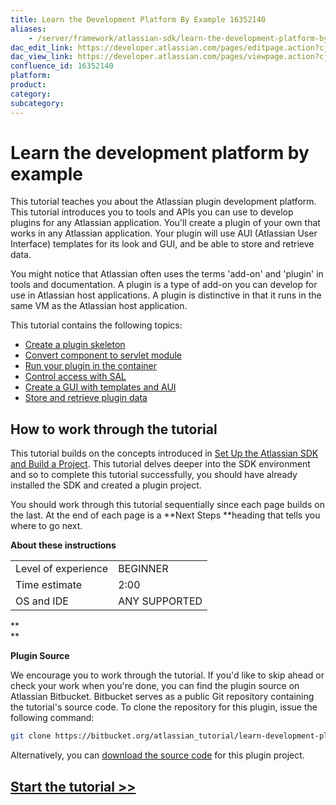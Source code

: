 ```yaml
---
title: Learn the Development Platform By Example 16352140
aliases:
    - /server/framework/atlassian-sdk/learn-the-development-platform-by-example-16352140.html
dac_edit_link: https://developer.atlassian.com/pages/editpage.action?cjm=wozere&pageId=16352140
dac_view_link: https://developer.atlassian.com/pages/viewpage.action?cjm=wozere&pageId=16352140
confluence_id: 16352140
platform:
product:
category:
subcategory:
---
```

# Learn the development platform by example

This tutorial teaches you about the Atlassian plugin development platform. This tutorial introduces you to tools and APIs you can use to develop plugins for any Atlassian application. You'll create a plugin of your own that works in any Atlassian application. Your plugin will use AUI (Atlassian User Interface) templates for its look and GUI, and be able to store and retrieve data. 

You might notice that Atlassian often uses the terms 'add-on' and 'plugin' in tools and documentation. A plugin is a type of add-on you can develop for use in Atlassian host applications. A plugin is distinctive in that it runs in the same VM as the Atlassian host application.

This tutorial contains the following topics: 

-   [Create a plugin skeleton](/server/framework/atlassian-sdk/create-a-plugin-skeleton-16352143.html)
-   [Convert component to servlet module](/server/framework/atlassian-sdk/convert-component-to-servlet-module-21463904.html)
-   [Run your plugin in the container](/server/framework/atlassian-sdk/run-your-plugin-in-the-container-16352147.html)
-   [Control access with SAL](/server/framework/atlassian-sdk/control-access-with-sal-16352154.html)
-   [Create a GUI with templates and AUI](/server/framework/atlassian-sdk/create-a-gui-with-templates-and-aui-16352157.html)
-   [Store and retrieve plugin data](/server/framework/atlassian-sdk/store-and-retrieve-plugin-data-16352160.html)

## How to work through the tutorial

This tutorial builds on the concepts introduced in [Set Up the Atlassian SDK and Build a Project](https://developer.atlassian.com/display/DOCS/Set+up+the+Atlassian+Plugin+SDK+and+Build+a+Project). This tutorial delves deeper into the SDK environment and so to complete this tutorial successfully, you should have already installed the SDK and created a plugin project. 

You should work through this tutorial sequentially since each page builds on the last. At the end of each page is a **Next Steps **heading that tells you where to go next.

**About these instructions**

|                     |               |
|---------------------|---------------|
| Level of experience | BEGINNER      |
| Time estimate       | 2:00          |
| OS and IDE          | ANY SUPPORTED |

**  
**

**Plugin Source**

We encourage you to work through the tutorial. If you'd like to skip ahead or check your work when you're done, you can find the plugin source on Atlassian Bitbucket. Bitbucket serves as a public Git repository containing the tutorial's source code. To clone the repository for this plugin, issue the following command: 

``` bash
git clone https://bitbucket.org/atlassian_tutorial/learn-development-platform-by-example-plugin-tutorial.git
```

Alternatively, you can <a href="https://bitbucket.org/atlassian_tutorial/learn-development-platform-by-example-plugin-tutorial/get/master.zip" class="external-link">download the source code</a> for this plugin project.

## [Start the tutorial &gt;&gt;](/server/framework/atlassian-sdk/create-a-plugin-skeleton-16352143.html) 

##  

























